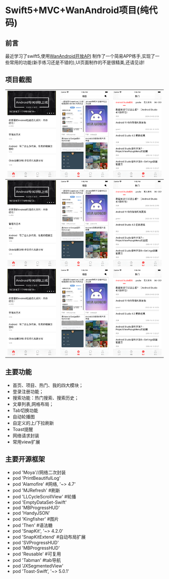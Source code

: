 # Swift5+MVC+WanAndroid项目(纯代码)

## 前言
 最近学习了swift5,使用[WanAndroid开放API](http://www.wanandroid.com/) 制作了一个简易APP练手,实现了一些常用的功能(新手练习还是不错的),UI页面制作的不是很精美,还请见谅!
 
 ## 项目截图
 

| ![](ScreenShots/1.png) | ![](ScreenShots/2.png) | ![](ScreenShots/3.png) |
| --- | --- | --- |
| ![](ScreenShots/1.png) | ![](ScreenShots/2.png) | ![](ScreenShots/3.png) |
| ![](ScreenShots/1.png) | ![](ScreenShots/2.png) | ![](ScreenShots/3.png) |

 ## 主要功能

- 首页、项目、热门、我的四大模块；
- 登录注册功能；
- 搜索功能：热门搜索、搜索历史；
- 文章列表,网格布局；
- Tab切换功能
- 自动轮播图
- 自定义的上/下拉刷新
- Toast提醒
- 网络请求封装
- 常用view扩展

## 主要开源框架

  - pod 'Moya'//网络二次封装
  - pod 'PrintBeautifulLog'
  - pod 'Alamofire'  #网络, '~> 4.7'
  - pod 'MJRefresh' #刷新
  - pod 'LLCycleScrollView' #轮播
  - pod 'EmptyDataSet-Swift'
  - pod 'MBProgressHUD'
  - pod 'HandyJSON'
  - pod 'Kingfisher' #图片
  - pod 'Then' #语法糖
  - pod 'SnapKit', '~> 4.2.0'
  - pod 'SnapKitExtend' #自动布局扩展
  - pod 'SVProgressHUD'
  - pod 'MBProgressHUD'
  - pod 'Reusable'  #可复用
  - pod 'Tabman' #tab导航
  - pod 'JXSegmentedView'
  - pod 'Toast-Swift’, '~> 5.0.1'
